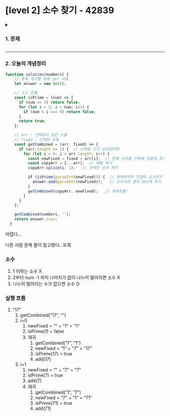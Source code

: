 # [level 2] 소수 찾기 - 42839 
<details>
<summary><h3>1. 문제</h3></summary>
<div markdown="1">
        
[문제 링크](https://school.programmers.co.kr/learn/courses/30/lessons/42839) 

### 성능 요약

메모리: 36.7 MB, 시간: 162.94 ms

### 구분

코딩테스트 연습 > 완전탐색

### 채점결과

정확성: 100.0<br/>합계: 100.0 / 100.0

### 제출 일자

2025년 03월 31일 22:42:46

### 문제 설명

<p>한자리 숫자가 적힌 종이 조각이 흩어져있습니다. 흩어진 종이 조각을 붙여 소수를 몇 개 만들 수 있는지 알아내려 합니다.</p>

<p>각 종이 조각에 적힌 숫자가 적힌 문자열 numbers가 주어졌을 때, 종이 조각으로 만들 수 있는 소수가 몇 개인지 return 하도록 solution 함수를 완성해주세요.</p>

<h5>제한사항</h5>

<ul>
<li>numbers는 길이 1 이상 7 이하인 문자열입니다.</li>
<li>numbers는 0~9까지 숫자만으로 이루어져 있습니다.</li>
<li>"013"은 0, 1, 3 숫자가 적힌 종이 조각이 흩어져있다는 의미입니다.</li>
</ul>

<h5>입출력 예</h5>
<table class="table">
        <thead><tr>
<th>numbers</th>
<th>return</th>
</tr>
</thead>
        <tbody><tr>
<td>"17"</td>
<td>3</td>
</tr>
<tr>
<td>"011"</td>
<td>2</td>
</tr>
</tbody>
      </table>
<h5>입출력 예 설명</h5>

<p>예제 #1<br>
[1, 7]으로는 소수 [7, 17, 71]를 만들 수 있습니다.</p>

<p>예제 #2<br>
[0, 1, 1]으로는 소수 [11, 101]를 만들 수 있습니다.</p>

<ul>
<li>11과 011은 같은 숫자로 취급합니다.</li>
</ul>


> 출처: 프로그래머스 코딩 테스트 연습, https://school.programmers.co.kr/learn/challenges

</div>
</details>

---
### 2. 오늘의 개념정리
```jsx
function solution(numbers) {
    // 중복 제거를 위해 set 사용
    let answer = new Set();

    // 소수 판별
    const isPrime = (num) => {
      if (num <= 1) return false;
      for (let i = 2; i < num; i++) {
        if (num % i === 0) return false;
      }
      return true;
    };

    // arr : 선택되지 않은 수들
    // fixed : 선택된 수들
    const getCombined = (arr, fixed) => {
      if (arr.length >= 1) {  // 선택할 수가 남아있다면
        for (let i = 0; i < arr.length; i++) {
          const newFixed = fixed + arr[i];  // 현재 숫자를 선택해 조합에 추가
          const copyArr = [...arr];  // 배열 복사
          copyArr.splice(i, 1);   // 선택한 숫자 제거

          if (isPrime(parseInt(newFixed))) {  // 현재까지의 조합이 소수인지 확인
            answer.add(parseInt(newFixed));   // 소수이면 결과 Set에 추가
          }
          getCombined(copyArr, newFixed);   // 재귀호출!
        }
      }
    };

    getCombined(numbers, '');
    return answer.size;
  }
```

어렵다…

다른 사람 문제 풀이 참고했다…또륵

### 소수

1. 1 이하는 소수 X
2. 2부터 num -1 까지 나머지가 없이 나누어 떨어지면 소수 X
3. 나누어 떨어지는 수가 없으면 소수 O

### 실행 흐름

1. “17”
    1. getCombined(”17”, “”)
    2. i=0
        1. newFixed = “” + “1” = “1”
        2. isPrime(1) = false
        3. 재귀
            1. getCombined(”7”, “1”)
            2. newFixed = “1” + “7” = “17”
            3. isPrime(17) = true
            4. add(17)
    3. i=1
        1. newFixed = “” + “7” = “7”
        2. isPrime(7) = true
        3. add(7)
        4. 재귀
            1. getCombined(”1”, “7”)
            2. newFixed = “7” + “1” = “71”
            3. isPrime(71) = true
            4. add(71)
